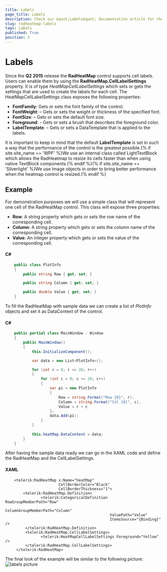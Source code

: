 ```yaml
---
title: Labels
page_title: Labels
description: Check our &quot;Labels&quot; documentation article for the RadHeatMap {{ site.framework_name }} control.
slug: radheatmap-labels
tags: Labels
published: True
position: 5
---
```


# Labels

Since the __Q2 2015__ release the __RadHeatMap__ control supports cell labels. Users can enable them by using the __RadHeatMap.CellLabelSettings__ property. It is of type *HeatMapCellLabelSettings* which sets or gets the settings that are used to create the labels for each cell. The HeatMapCellLabelSettings class exposes the following properties:

* __FontFamily__: Gets or sets the font family of the control.
* __FontWeight__: – Gets or sets the weight or thickness of the specified font.
* __FontSize__: – Gets or sets the default font size.
* __Foreground__: - Gets or sets a brush that describes the foreground color. 
* __LabelTemplate__: – Gets or sets a DataTemplate that is applied to the labels.

It is important to keep in mind that the default __LabelTemplate__ is set in such a way that the performance of the control is the greatest possible.{% if site.site_name == 'WPF' %}We use an internal class called LightTextBlock which allows the RadHeatmap to resize its cells faster than when using native TextBlock components.{% endif %}{% if site.site_name == 'Silverlight' %}We use Image objects in order to bring better performance when the heatmap control is resized.{% endif %}

## Example

For demonstration purposes we will use a simple class that will represent one cell of the RadHeatMap control. This class will expose three properties:

* __Row__: А string property which gets or sets the row name of the corresponding cell.
* __Column__: А string property which gets or sets the column name of the corresponding cell.
* __Value__: Аn integer property which gets or sets the value of the corresponding cell.

#### __C#__
```C#
	public class PlotInfo
	{
		public string Row { get; set; }

		public string Column { get; set; }

		public double Value { get; set; }
	}
```

To fill the RadHeatMap with sample data we can create a list of *PlotInfo* objects and set it as DataContext of the control. 
	
#### __C#__
```C#
	public partial class MainWindow : Window
    {
        public MainWindow()
        {
            this.InitializeComponent(); 

            var data = new List<PlotInfo>();

            for (int r = 0; r <= 20; r++)
            {
                for (int c = 0; c <= 20; c++)
                {
                    var pi = new PlotInfo
                    {
                        Row = string.Format("Row {0}", r),
                        Column = string.Format("Col {0}", c),
                        Value = r + c
                    };
                    data.Add(pi);
                }
            }
			
            this.heatMap.DataContext = data;
        }
    } 
```

After having the sample data ready we can go in the XAML code and define the RadHeatMap and the CellLabelSettings.

#### __XAML__
```XAML
	<telerik:RadHeatMap x:Name="heatMap"
						CellBorderColor="Black"
						CellBorderThickness="1">
		<telerik:RadHeatMap.Definition>
				<telerik:CategoricalDefinition RowGroupMemberPath="Row"
											   ColumnGroupMemberPath="Column"
											   ValuePath="Value"
											   ItemsSource="{Binding}" />
		 </telerik:RadHeatMap.Definition>
		 <telerik:RadHeatMap.CellLabelSettings>
				<telerik:HeatMapCellLabelSettings Foreground="Yellow" />
		 </telerik:RadHeatMap.CellLabelSettings>		
	 </telerik:RadHeatMap>
```
	 
The final look of the example will be similar to the following picture:
![labels picture](images/RadHeatMap_labels_01.png)